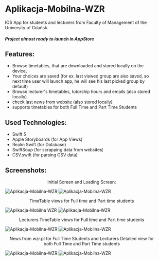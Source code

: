 # Aplikacja-Mobilna-WZR

IOS App for students and lecturers from Faculty of Management of the University of Gdańsk.
##### Project almost ready to launch in AppStore

## Features:
* Browse timetables, that are downloaded and stored locally on the device,
* Your choices are saved (for ex. last viewed group are also saved, so next time user will launch app, he will see his last picked group by default) 
* Browse lecturer's timetables, tutorship hours and emails (also stored locally)
* check last news from website (also stored locally)
* supports timetables for both Full Time and Part Time Students

## Used Technologies:
* Swift 5
* Apple Storyboards (for App Views)
* Realm Swift (for Database)
* SwiftSoup (for scrapping data from websites)
* CSV.swift (for parsing CSV data) 

## Screenshots:
<p align="center">
  Initial Screen and Loading Screen:
</p>

![Aplikacja-Mobilna-WZR](https://q2xo3q.bl.files.1drv.com/y4m3s8CSMJ6clSdYH94cMKp1Xw0ARmlm1AqutEV5hn6wlVlcJSEgaQXXhkYg1PVKuMLbLJREe-IxsuX5OKHhFcCroJSwbaeMhwILd9sY-WivWyJUBteLFFMz1oXguHvvEpVX-No_37-js66GFzjROfzNVz2TsMhni7g5E2jXOUiHXuP8JJ7upYbBibPojQsyD9sW_nV_mi4BKT-eMRnN4io7Q?width=414&height=896&cropmode=none) ![Aplikacja-Mobilna-WZR](https://rgxa3q.bl.files.1drv.com/y4mEWFrQY_QiRVkDOWz30uyLUsrFmhQRhbCgNxtZPuMDRTxDpr8wA3Vd3YDNXwo-sKwjisUR7y4P9tPfFZGzygqG8XjjKMIV5o61nV_O19CkTa0eEeM2_XCTBDwKLR0CcWVLpemH95cc2iCMSNI2pHkSTLzEz08QKUXo3mX7mlD_DPWIhzc_Aq_yeb69xv6HJ9x6XjmBQElez7Z1b7fEebl1w?width=414&height=896&cropmode=none)

<p align="center">
  TimeTable views for Full time and Part time students
</p>

![Aplikacja-Mobilna WZR](https://qmxo3q.bl.files.1drv.com/y4mtkseXn2xlGhpZNcz__8C27Sr28khmsXp4HIuPj91wsayu8nq0ihvomeJs75IJdtqydfSmjiteEdZwUFNiqDFP0qLtWSEboNFx8JN1H7LislkqvpHeGUhRXZ5pNOvantC2gjQjvKcRTM0xkTFsK3Pw3ii0AIxKTN9eccytzzGgN-7Mn6ZGFompZAojQamTiIC5qA-U3RjgVOmAU1G3WI-ow?width=414&height=896&cropmode=none) ![Aplikacja-Mobilna-WZR](https://qmxg3q.bl.files.1drv.com/y4mYcOvKbVQ1YIOECxc2W8C987eOA1eKzwEQyGmVeXUn6IYnoqxyaXQoiwqMQTjbbHgP6Za9-64dFzy0FmzwwSZarlcAnUxWX_9t9ZUJG4kjhh4GXpDfwVZrcxn0KmBBibNSsHmpI6Ab81lHrH27eEFERxhFylCQZkH2NhNbZ9QPiPSeqzN-s21UPvHrtg73nOYNwAeS1HwcUS_1G29i7Yy7Q?width=414&height=896&cropmode=none)

<p align="center">
  Lecturers TimeTable views for Full time and Part time students
</p>

![Aplikacja-Mobilna-WZR](https://qmxp3q.bl.files.1drv.com/y4mAyXRqqfZlYe44A5ZxB11HXgw-ieC3wPOGeDYkoogxBI2hDnP_A2SPzHkJLApAUXU2LsQAcK8GoNM8zlBB7DvxZp_D3_fM1dSiQgCI8ANSHKHidVERVrkQc78R1gbS7_Vp4V7QyjV7HEf53a8ZIpE1evOXw88GwTcDflyPVwcb6kP-RGREl9ikGcPJuUNhn7y1yG_SZndYueBmK4til7s5w?width=414&height=896&cropmode=none) ![Aplikacja-Mobilna-WZR](https://qmxc3q.bl.files.1drv.com/y4mM--FNsFoTfYYW4JzfxSgIaWuuAh9VZ6o1zZhA-kqxbjYwshk-8bdzYrS52VKP9vKwWUZMLFsbyPDOXtiY2oC6iU89FneVGAQcGycnwCnmJjUpVyi71YilY_n-Wlq6RppReWsNnwW0yUsvto03ybzSxIjVQObXzE6K7y1zyBJPUeCAzrqWRL8nQlwj8D9CRVvj6FyGOZ_9tMx1lBS0qt6QA?width=414&height=896&cropmode=none)

<p align="center">
  News from wzr.pl for Full Time Students and Lecturers Detailed view for both Full Time and Part Time students
</p>

![Aplikacja-Mobilna-WZR](https://qmxe3q.bl.files.1drv.com/y4mhOYTkOdaxV1ARR1tKJNgWdtVSKD095Eg2G48sJp1xHZ4OJmyBQaUjMMYjd6ctTnTexP6m8fxXZcblBORvo9QwnLPR-EPKw2RRdqRFqB87_ENgRR50FlSUtLWFvmriMfqiUTL0-g-Ok8nRYX23SBtopxmDSnM8WzWVNLaSc6TqAqR4GBIXHE1yHozluiuBFoVPwjq71GOkgxLD653cSFhUQ?width=414&height=896&cropmode=none) ![Aplikacja-Mobilna-WZR](https://qmxd3q.bl.files.1drv.com/y4mM5FXHjNKX-f3ib4j5DGyy8yjtwRVsHA2ifqKNTYJeL4zsgKL9diV6iR5QWDCGy-Iartknq7nJ2yueNTJIpCQNbcsYQLoFt99UvpH3oCQjd-GwpItWFHwnaEAIKYcoPouLJdmaXFRq4rzTg3BfaSNZjvkMVhzsYxHZQhZjPFpwhWedtuh-5_JJggXEedvLZ6vYbxIkYjo6oXLaSyyF9pRQw?width=414&height=896&cropmode=none)
